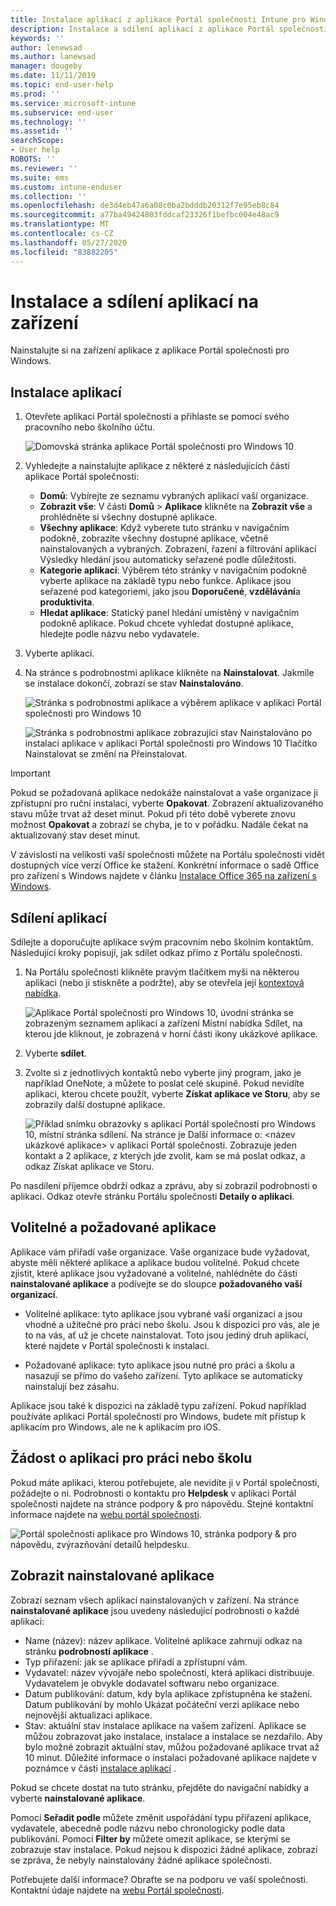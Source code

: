 ```yaml
---
title: Instalace aplikací z aplikace Portál společnosti Intune pro Windows
description: Instalace a sdílení aplikací z aplikace Portál společnosti pro Windows
keywords: ''
author: lenewsad
ms.author: lanewsad
manager: dougeby
ms.date: 11/11/2019
ms.topic: end-user-help
ms.prod: ''
ms.service: microsoft-intune
ms.subservice: end-user
ms.technology: ''
ms.assetid: ''
searchScope:
- User help
ROBOTS: ''
ms.reviewer: ''
ms.suite: ems
ms.custom: intune-enduser
ms.collection: ''
ms.openlocfilehash: de3d4eb47a6a08c0ba2bdddb20312f7e95eb8c84
ms.sourcegitcommit: a77ba49424803fddcaf23326f1befbc004e48ac9
ms.translationtype: MT
ms.contentlocale: cs-CZ
ms.lasthandoff: 05/27/2020
ms.locfileid: "83882205"
---
```

# <a name="install-and-share-apps-on-your-device"></a>Instalace a sdílení aplikací na zařízení

Nainstalujte si na zařízení aplikace z aplikace Portál společnosti pro Windows.

## <a name="install-apps"></a>Instalace aplikací

1. Otevřete aplikaci Portál společnosti a přihlaste se pomocí svého pracovního nebo školního účtu.  

    ![Domovská stránka aplikace Portál společnosti pro Windows 10](./media/RS1_AppDetailsPage_Installed_03.png)
2. Vyhledejte a nainstalujte aplikace z některé z následujících částí aplikace Portál společnosti:  

    * **Domů**: Vybírejte ze seznamu vybraných aplikací vaší organizace.  
    * **Zobrazit vše**: V části **Domů** > **Aplikace** klikněte na **Zobrazit vše** a prohlédněte si všechny dostupné aplikace.  
    * **Všechny aplikace**: Když vyberete tuto stránku v navigačním podokně, zobrazíte všechny dostupné aplikace, včetně nainstalovaných a vybraných. Zobrazení, řazení a filtrování aplikací Výsledky hledání jsou automaticky seřazené podle důležitosti.  
    * **Kategorie aplikací**: Výběrem této stránky v navigačním podokně vyberte aplikace na základě typu nebo funkce. Aplikace jsou seřazené pod kategoriemi, jako jsou **Doporučené**, **vzdělávání**a **produktivita**.  
    * **Hledat aplikace**: Statický panel hledání umístěný v navigačním podokně aplikace. Pokud chcete vyhledat dostupné aplikace, hledejte podle názvu nebo vydavatele.  

3. Vyberte aplikaci.   
4. Na stránce s podrobnostmi aplikace klikněte na **Nainstalovat**. Jakmile se instalace dokončí, zobrazí se stav **Nainstalováno**.  

    ![Stránka s podrobnostmi aplikace a výběrem aplikace v aplikaci Portál společnosti pro Windows 10](./media/RS1_AppDetailsPage_Installed_02.png)  
    
    ![Stránka s podrobnostmi aplikace zobrazující stav Nainstalováno po instalaci aplikace v aplikaci Portál společnosti pro Windows 10 Tlačítko Nainstalovat se změní na Přeinstalovat.](./media/RS1_AppDetailsPage_Installed_01.png)    

> [!IMPORTANT]
> Pokud se požadovaná aplikace nedokáže nainstalovat a vaše organizace ji zpřístupní pro ruční instalaci, vyberte **Opakovat**. Zobrazení aktualizovaného stavu může trvat až deset minut. Pokud při této době vyberete znovu možnost **Opakovat** a zobrazí se chyba, je to v pořádku. Nadále čekat na aktualizovaný stav deset minut.   

V závislosti na velikosti vaší společnosti můžete na Portálu společnosti vidět dostupných více verzí Office ke stažení. Konkrétní informace o sadě Office pro zařízení s Windows najdete v článku [Instalace Office 365 na zařízení s Windows](./install-office-windows.md).

## <a name="share-apps"></a>Sdílení aplikací  
Sdílejte a doporučujte aplikace svým pracovním nebo školním kontaktům. Následující kroky popisují, jak sdílet odkaz přímo z Portálu společnosti.

1. Na Portálu společnosti klikněte pravým tlačítkem myši na některou aplikaci (nebo ji stiskněte a podržte), aby se otevřela její [kontextová nabídka](https://docs.microsoft.com//windows/uwp/design/controls-and-patterns/menus).  

    ![Aplikace Portál společnosti pro Windows 10, úvodní stránka se zobrazeným seznamem aplikací a zařízení Místní nabídka Sdílet, na kterou jde kliknout, je zobrazená v horní části ikony ukázkové aplikace. ](./media/1808_ShareContext_CP_Windows.png)  

2. Vyberte **sdílet**.
3. Zvolte si z jednotlivých kontaktů nebo vyberte jiný program, jako je například OneNote, a můžete to poslat celé skupině. Pokud nevidíte aplikaci, kterou chcete použít, vyberte **Získat aplikace ve Storu**, aby se zobrazily další dostupné aplikace.  

    ![Příklad snímku obrazovky s aplikací Portál společnosti pro Windows 10, místní stránka sdílení. Na stránce je Další informace o: <název ukázkové aplikace> v aplikaci Portál společnosti. Zobrazuje jeden kontakt a 2 aplikace, z kterých jde zvolit, kam se má poslat odkaz, a odkaz Získat aplikace ve Storu. ](./media/1808_ShareApps_CP_Windows.png) 

Po nasdílení příjemce obdrží odkaz a zprávu, aby si zobrazil podrobnosti o aplikaci. Odkaz otevře stránku Portálu společnosti **Detaily o aplikaci**. 

## <a name="optional-and-required-apps"></a>Volitelné a požadované aplikace
Aplikace vám přiřadí vaše organizace. Vaše organizace bude vyžadovat, abyste měli některé aplikace a aplikace budou volitelné. Pokud chcete zjistit, které aplikace jsou vyžadované a volitelné, nahlédněte do části **nainstalované aplikace** a podívejte se do sloupce **požadovaného vaší organizací**.  

* Volitelné aplikace: tyto aplikace jsou vybrané vaší organizací a jsou vhodné a užitečné pro práci nebo školu. Jsou k dispozici pro vás, ale je to na vás, ať už je chcete nainstalovat. Toto jsou jediný druh aplikací, které najdete v Portál společnosti k instalaci. 

* Požadované aplikace: tyto aplikace jsou nutné pro práci a školu a nasazují se přímo do vašeho zařízení. Tyto aplikace se automaticky nainstalují bez zásahu. 

Aplikace jsou také k dispozici na základě typu zařízení. Pokud například používáte aplikaci Portál společnosti pro Windows, budete mít přístup k aplikacím pro Windows, ale ne k aplikacím pro iOS.

## <a name="request-an-app-for-work-or-school"></a>Žádost o aplikaci pro práci nebo školu  
Pokud máte aplikaci, kterou potřebujete, ale nevidíte ji v Portál společnosti, požádejte o ni. Podrobnosti o kontaktu pro **Helpdesk** v aplikaci Portál společnosti najdete na stránce podpory & pro nápovědu. Stejné kontaktní informace najdete na [webu portál společnosti](https://go.microsoft.com/fwlink/?linkid=2010980).    

  ![Portál společnosti aplikace pro Windows 10, stránka podpory & pro nápovědu, zvýrazňování detailů helpdesku. ](./media/1812_UCP_Help_Support_helpdesk.png)  

## <a name="view-installed-apps"></a>Zobrazit nainstalované aplikace  
Zobrazí seznam všech aplikací nainstalovaných v zařízení. Na stránce **nainstalované aplikace** jsou uvedeny následující podrobnosti o každé aplikaci:

* Name (název): název aplikace. Volitelné aplikace zahrnují odkaz na stránku **podrobností aplikace** .
* Typ přiřazení: jak se aplikace přiřadí a zpřístupní vám. 
* Vydavatel: název vývojáře nebo společnosti, která aplikaci distribuuje. Vydavatelem je obvykle dodavatel softwaru nebo organizace.  
* Datum publikování: datum, kdy byla aplikace zpřístupněna ke stažení. Datum publikování by mohlo Ukázat počáteční verzi aplikace nebo nejnovější aktualizaci aplikace.
* Stav: aktuální stav instalace aplikace na vašem zařízení. Aplikace se můžou zobrazovat jako instalace, instalace a instalace se nezdařilo. Aby bylo možné zobrazit aktuální stav, můžou požadované aplikace trvat až 10 minut. Důležité informace o instalaci požadované aplikace najdete v poznámce v části [instalace aplikací](#install-apps) . 

Pokud se chcete dostat na tuto stránku, přejděte do navigační nabídky a vyberte **nainstalované aplikace**.  


Pomocí **Seřadit podle** můžete změnit uspořádání typu přiřazení aplikace, vydavatele, abecedně podle názvu nebo chronologicky podle data publikování. Pomocí **Filter by** můžete omezit aplikace, se kterými se zobrazuje stav instalace.  Pokud nejsou k dispozici žádné aplikace, zobrazí se zpráva, že nebyly nainstalovány žádné aplikace společnosti.  

Potřebujete další informace? Obraťte se na podporu ve vaší společnosti. Kontaktní údaje najdete na [webu Portál společnosti](https://go.microsoft.com/fwlink/?linkid=2010980).  
